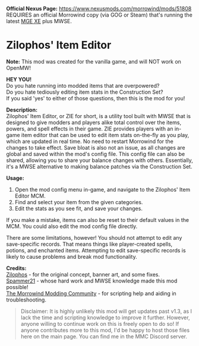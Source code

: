 
**Official Nexus Page:** https://www.nexusmods.com/morrowind/mods/51808  
REQUIRES an official Morrowind copy (via GOG or Steam) that's running the latest [MGE XE](https://www.nexusmods.com/morrowind/mods/41102) plus MWSE.

# Zilophos' Item Editor

**Note:** This mod was created for the vanilla game, and will NOT work on OpenMW!

**HEY YOU!**  
Do you hate running into modded items that are overpowered?  
Do you hate tediously editing item stats in the Construction Set?  
If you said 'yes' to either of those questions, then this is the mod for you!

**Description:**  
Zilophos' Item Editor, or ZIE for short, is a utility tool built with MWSE that is designed to give modders and players alike total control over the items, powers, and spell effects in their game. ZIE provides players with an in-game item editor that can be used to edit item stats on-the-fly as you play, which are updated in real time. No need to restart Morrowind for the changes to take effect. Save bloat is also not an issue, as all changes are global and saved within the mod's config file. This config file can also be shared, allowing you to share your balance changes with others. Essentially, it's a MWSE alternative to making balance patches via the Construction Set.

**Usage:**
1. Open the mod config menu in-game, and navigate to the Zilophos' Item Editor MCM.
2. Find and select your item from the given categories.
3. Edit the stats as you see fit, and save your changes.

If you make a mistake, items can also be reset to their default values in the MCM. You could also edit the mod config file directly.

There are some limitations, however!
You should not attempt to edit any save-specific records. That means things like player-created spells, potions, and enchanted items. Attempting to edit save-specific records is likely to cause problems and break mod functionality.

**Credits:**  
[Zilophos](https://www.nexusmods.com/users/18092484) - for the original concept, banner art, and some fixes.  
[Spammer21](https://www.nexusmods.com/users/140139148?tab=about+me) -﻿ whose hard work and MWSE knowledge made this mod possible!  
[The Morrowind Modding Community](https://discord.me/mwmods) - for scripting help and aiding in troubleshooting.

>Disclaimer: It is highly unlikely this mod will get updates past v1.3, as I lack the time and scripting knowledge to improve it further. However, anyone willing to continue work on this is freely open to do so! If anyone contributes more to this mod, I'd be happy to host those files here on the main page. You can find me in the MMC Discord server.
